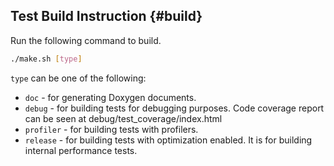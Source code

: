 Test Build Instruction {#build}
----------------------

Run the following command to build.

```bash
./make.sh [type]
```

``type`` can be one of the following:

* ``doc`` - for generating Doxygen documents.
* ``debug`` - for building tests for debugging purposes.  Code coverage report
  can be seen at debug/test_coverage/index.html
* ``profiler`` - for building tests with profilers.
* ``release`` - for building tests with optimization enabled.  It is for
  building internal performance tests.
